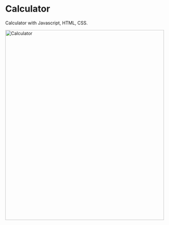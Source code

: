 # Calculator
Calculator with Javascript, HTML, CSS.


<div class="image_calculator">
<img src="img_girl.jpg" alt="Calculator" width="500" height="600">
</div>
